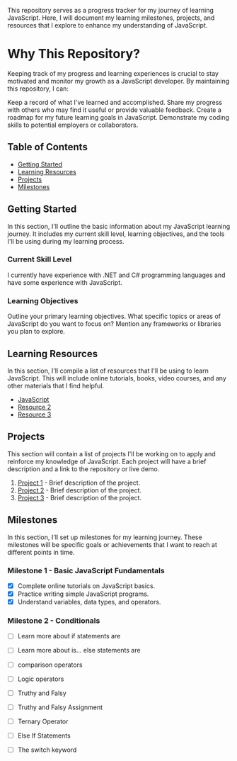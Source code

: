 This repository serves as a progress tracker for my journey of learning JavaScript. Here, I will document my learning milestones, projects, and resources that I explore to enhance my understanding of JavaScript.

# Why This Repository?

Keeping track of my progress and learning experiences is crucial to stay motivated and monitor my growth as a JavaScript developer. By maintaining this repository, I can:

Keep a record of what I've learned and accomplished.
Share my progress with others who may find it useful or provide valuable feedback.
Create a roadmap for my future learning goals in JavaScript.
Demonstrate my coding skills to potential employers or collaborators.

## Table of Contents

- [Getting Started](#getting-started)
- [Learning Resources](#Learning-Resources)
- [Projects](#projects)
- [Milestones](#Milestones)

## Getting Started

In this section, I'll outline the basic information about my JavaScript learning journey. It includes my current skill level, learning objectives, and the tools I'll be using during my learning process.

### Current Skill Level

I currently have experience with .NET and C# programming languages and have some experience with JavaScript.

### Learning Objectives

Outline your primary learning objectives. What specific topics or areas of JavaScript do you want to focus on? Mention any frameworks or libraries you plan to explore.

## Learning Resources

In this section, I'll compile a list of resources that I'll be using to learn JavaScript. This will include online tutorials, books, video courses, and any other materials that I find helpful.

- [JavaScript](https://www.codecademy.com/learn/introduction-to-javascript)
- [Resource 2](https://example.com/resource-2)
- [Resource 3](https://example.com/resource-3)

## Projects

This section will contain a list of projects I'll be working on to apply and reinforce my knowledge of JavaScript. Each project will have a brief description and a link to the repository or live demo.

1. [Project 1](https://github.com/yourusername/project-1) - Brief description of the project.
2. [Project 2](https://github.com/yourusername/project-2) - Brief description of the project.
3. [Project 3](https://github.com/yourusername/project-3) - Brief description of the project.

## Milestones

In this section, I'll set up milestones for my learning journey. These milestones will be specific goals or achievements that I want to reach at different points in time.

### Milestone 1 - Basic JavaScript Fundamentals

- [x] Complete online tutorials on JavaScript basics.
- [x] Practice writing simple JavaScript programs.
- [x] Understand variables, data types, and operators.

### Milestone 2 - Conditionals

- [ ] Learn more about if statements are
- [ ] Learn more about is... else statements are
- [ ] comparison operators
- [ ] Logic operators
- [ ] Truthy and Falsy 
- [ ] Truthy and Falsy Assignment 
- [ ] Ternary Operator 
- [ ] Else If Statements 
- [ ] The switch keyword 



